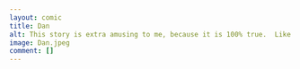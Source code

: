```yaml
---
layout: comic
title: Dan
alt: This story is extra amusing to me, because it is 100% true.  Like all of my stories.
image: Dan.jpeg
comment: []
---
```

